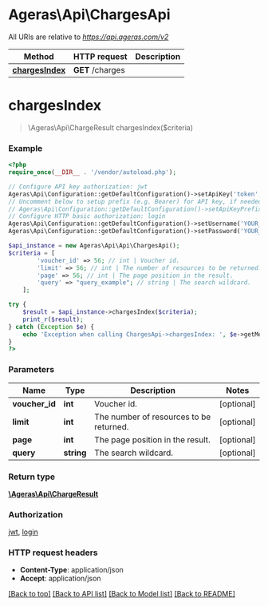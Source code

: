 # Ageras\Api\ChargesApi

All URIs are relative to *https://api.ageras.com/v2*

Method | HTTP request | Description
------------- | ------------- | -------------
[**chargesIndex**](ChargesApi.md#chargesIndex) | **GET** /charges | 


# **chargesIndex**
> \Ageras\Api\ChargeResult chargesIndex($criteria)



### Example
```php
<?php
require_once(__DIR__ . '/vendor/autoload.php');

// Configure API key authorization: jwt
Ageras\Api\Configuration::getDefaultConfiguration()->setApiKey('token', 'YOUR_API_KEY');
// Uncomment below to setup prefix (e.g. Bearer) for API key, if needed
// Ageras\Api\Configuration::getDefaultConfiguration()->setApiKeyPrefix('token', 'Bearer');
// Configure HTTP basic authorization: login
Ageras\Api\Configuration::getDefaultConfiguration()->setUsername('YOUR_USERNAME');
Ageras\Api\Configuration::getDefaultConfiguration()->setPassword('YOUR_PASSWORD');

$api_instance = new Ageras\Api\Api\ChargesApi();
$criteria = [
        'voucher_id' => 56; // int | Voucher id.
        'limit' => 56; // int | The number of resources to be returned.
        'page' => 56; // int | The page position in the result.
        'query' => "query_example"; // string | The search wildcard.
    ];

try {
    $result = $api_instance->chargesIndex($criteria);
    print_r($result);
} catch (Exception $e) {
    echo 'Exception when calling ChargesApi->chargesIndex: ', $e->getMessage(), PHP_EOL;
}
?>
```

### Parameters

Name | Type | Description  | Notes
------------- | ------------- | ------------- | -------------
 **voucher_id** | **int**| Voucher id. | [optional]
 **limit** | **int**| The number of resources to be returned. | [optional]
 **page** | **int**| The page position in the result. | [optional]
 **query** | **string**| The search wildcard. | [optional]

### Return type

[**\Ageras\Api\ChargeResult**](../Model/ChargeResult.md)

### Authorization

[jwt](../../README.md#jwt), [login](../../README.md#login)

### HTTP request headers

 - **Content-Type**: application/json
 - **Accept**: application/json

[[Back to top]](#) [[Back to API list]](../../README.md#documentation-for-api-endpoints) [[Back to Model list]](../../README.md#documentation-for-models) [[Back to README]](../../README.md)

